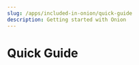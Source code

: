 ```yaml
---
slug: /apps/included-in-onion/quick-guide
description: Getting started with Onion
---
```


# Quick Guide

